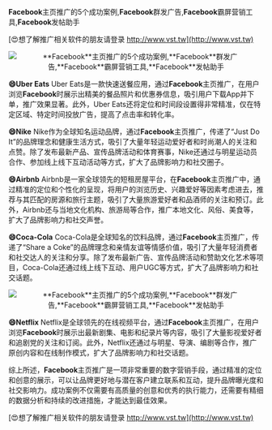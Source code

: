 **Facebook**主页推广的5个成功案例,**Facebook**群发广告,**Facebook**霸屏营销工具,**Facebook**发帖助手

[😍想了解推广相关软件的朋友请登录 http://www.vst.tw](http://www.vst.tw)

 <center><img src="https://vst.tw/MP4/tuiguang/png/8.png" alt="**Facebook**主页推广的5个成功案例,**Facebook**群发广告,**Facebook**霸屏营销工具,**Facebook**发帖助手"></center>

**😄Uber Eats**
Uber Eats是一款快速送餐应用，通过**Facebook**主页推广，在用户浏览**Facebook**时展示出精美的餐品照片和优惠券信息，吸引用户下载App并下单，推广效果显著。此外，Uber Eats还将定位和时间段设置得非常精准，仅在特定区域、特定时间投放广告，提高了点击率和转化率。

**😄Nike**
Nike作为全球知名运动品牌，通过**Facebook**主页推广，传递了“Just Do It”的品牌理念和健康生活方式，吸引了大量年轻运动爱好者和时尚潮人的关注和点赞。除了发布最新产品、宣传品牌活动和体育赛事，Nike还通过与明星运动员合作、参加线上线下互动活动等方式，扩大了品牌影响力和社交圈子。

**😄Airbnb**
Airbnb是一家全球领先的短租房屋平台，在**Facebook**主页推广中，通过精准的定位和个性化的呈现，将用户的浏览历史、兴趣爱好等因素考虑进去，推荐与其匹配的房源和旅行主题，吸引了大量旅游爱好者和品酒师的关注和预订。此外，Airbnb还与当地文化机构、旅游局等合作，推广本地文化、风俗、美食等，扩大了品牌影响力和社交声誉。

**😄Coca-Cola**
Coca-Cola是全球知名的饮料品牌，通过**Facebook**主页推广，传递了“Share a Coke”的品牌理念和亲情友谊等情感价值，吸引了大量年轻消费者和社交达人的关注和分享。除了发布最新广告、宣传品牌活动和赞助文化艺术等项目，Coca-Cola还通过线上线下互动、用户UGC等方式，扩大了品牌影响力和社交话题。

 <center><img src="https://vst.tw/MP4/tuiguang/png/0.png" alt="**Facebook**主页推广的5个成功案例,**Facebook**群发广告,**Facebook**霸屏营销工具,**Facebook**发帖助手"></center>

**😄Netflix**
Netflix是全球领先的在线视频平台，通过**Facebook**主页推广，在用户浏览**Facebook**时展示出最新剧集、电影和纪录片等内容，吸引了大量影视爱好者和追剧党的关注和订阅。此外，Netflix还通过与明星、导演、编剧等合作，推广原创内容和在线制作模式，扩大了品牌影响力和社交话题。

综上所述，**Facebook**主页推广是一项非常重要的数字营销手段，通过精准的定位和创意的展示，可以让品牌更好地与潜在客户建立联系和互动，提升品牌曝光度和社交影响力。成功案例不仅需要有高质量的创意和优秀的执行能力，还需要有精细的数据分析和持续的改进措施，才能达到最佳效果。

[😍想了解推广相关软件的朋友请登录 http://www.vst.tw](http://www.vst.tw)



